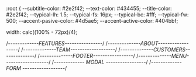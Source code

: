 :root {
--subtitle-color: #2e2f42;
--text-color: #434455;
--title-color: #2e2f42;
--typical-lh: 1.5;
--typical-fs: 16px;
--typical-bc: #fff;
--typical-fw: 500;
--accent-pasive-color: #4d5ae5;
--accent-active-color: #404bbf;

width: calc((100% - 72px)/4);

/_-------------FEATURES----------------_/
/_--------------ABOUT------------------_/
/_--------------TEAM-------------------_/
/_--------------CUSTOMERS--------------_/
/_--------------FOOTER-----------------_/
/_--------------MENU-------------------_/
/_------------- MODAL -----------------_/
/_------------- FORM ------------------_/
